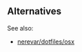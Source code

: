 ## Alternatives

See also:
* [nerevar/dotfiles/osx](https://github.yandex-team.ru/nerevar/dotfiles/tree/master/osx)

